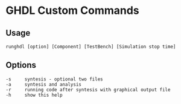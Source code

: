 # GHDL Custom Commands
## Usage
```
runghdl [option] [Component] [TestBench] [Simulation stop time]
```

## Options
```
-s     syntesis - optional two files
-a     syntesis and analysis
-r     running code after syntesis with graphical output file
-h     show this help
```